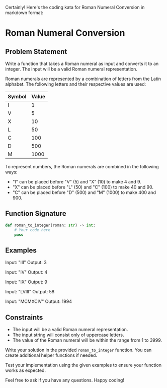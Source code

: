 Certainly! Here's the coding kata for Roman Numeral Conversion in markdown format:

# Roman Numeral Conversion

## Problem Statement
Write a function that takes a Roman numeral as input and converts it to an integer. The input will be a valid Roman numeral representation.

Roman numerals are represented by a combination of letters from the Latin alphabet. The following letters and their respective values are used:

| Symbol | Value |
|--------|-------|
| I      | 1     |
| V      | 5     |
| X      | 10    |
| L      | 50    |
| C      | 100   |
| D      | 500   |
| M      | 1000  |

To represent numbers, the Roman numerals are combined in the following ways:
- "I" can be placed before "V" (5) and "X" (10) to make 4 and 9.
- "X" can be placed before "L" (50) and "C" (100) to make 40 and 90.
- "C" can be placed before "D" (500) and "M" (1000) to make 400 and 900.

## Function Signature
```python
def roman_to_integer(roman: str) -> int:
    # Your code here
    pass
```

## Examples
Input: "III"
Output: 3

Input: "IV"
Output: 4

Input: "IX"
Output: 9

Input: "LVIII"
Output: 58

Input: "MCMXCIV"
Output: 1994

## Constraints
- The input will be a valid Roman numeral representation.
- The input string will consist only of uppercase letters.
- The value of the Roman numeral will be within the range from 1 to 3999.

Write your solution in the provided `roman_to_integer` function. You can create additional helper functions if needed.

Test your implementation using the given examples to ensure your function works as expected.

Feel free to ask if you have any questions. Happy coding!